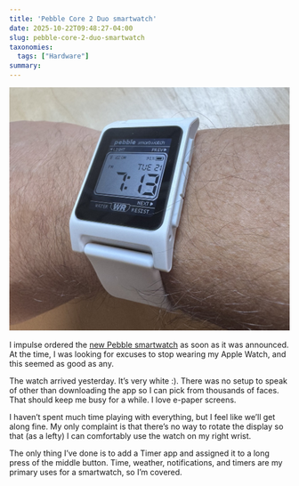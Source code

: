 ```yaml
---
title: 'Pebble Core 2 Duo smartwatch'
date: 2025-10-22T09:48:27-04:00
slug: pebble-core-2-duo-smartwatch
taxonomies:
  tags: ["Hardware"]
summary: 
---
```


![Pebble watch on my wrist](pebble-smartwatch.jpg " ")

I impulse ordered the [new Pebble smartwatch](https://repebble.com/) as soon as it was announced. At the time, I was looking for excuses to stop wearing my Apple Watch, and this seemed as good as any.

The watch arrived yesterday. It’s very white :). There was no setup to speak of other than downloading the app so I can pick from thousands of faces. That should keep me busy for a while. I love e-paper screens.

I haven’t spent much time playing with everything, but I feel like we’ll get along fine. My only complaint is that there’s no way to rotate the display so that (as a lefty) I can comfortably use the watch on my right wrist.

The only thing I’ve done is to add a Timer app and assigned it to a long press of the middle button. Time, weather, notifications, and timers are my primary uses for a smartwatch, so I’m covered.
